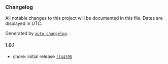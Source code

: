 ### Changelog

All notable changes to this project will be documented in this file. Dates are displayed in UTC.

Generated by [`auto-changelog`](https://github.com/CookPete/auto-changelog).

#### 1.0.1

- chore: initial release [`ff44f95`](https://github.com/malyshev/env-sentinel/commit/ff44f958f09fcc7083aa57bd4cc16858af9d250d)
